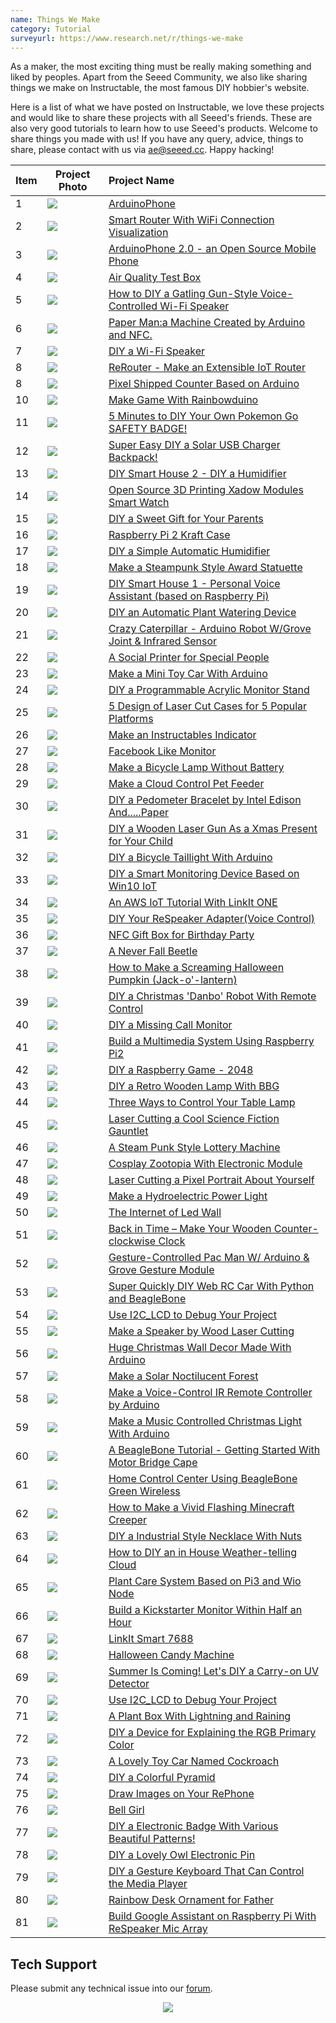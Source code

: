 ```yaml
---
name: Things We Make
category: Tutorial
surveyurl: https://www.research.net/r/things-we-make
---
```


As a maker, the most exciting thing must be really making something and liked by peoples. Apart from the Seeed Community, we also like sharing things we make on Instructable, the most famous DIY hobbier's website.

Here is a list of what we have posted on Instructable, we love these projects and would like to share these projects with all Seeed's friends. These are also very good tutorials to learn how to use Seeed's products. Welcome to share things you made with us! If you have any query, advice, things to share, please contact with us via ae@seeed.cc. Happy hacking!

|Item|Project Photo|Project Name|
|---|---|:---|
|1|![](https://cdn.instructables.com/FB8/OHIG/HJ6053CU/FB8OHIGHJ6053CU.RECTANGLE1.jpg)|[ArduinoPhone](http://www.instructables.com/id/ArduinoPhone/)|
|2|![](https://cdn.instructables.com/FEN/IX6N/ILV8KTYG/FENIX6NILV8KTYG.RECTANGLE1.jpg)|[Smart Router With WiFi Connection Visualization](http://www.instructables.com/id/Make-a-Colorful-Smart-Router/)|
|3|![](https://cdn.instructables.com/FAZ/C61J/IJUAFIE8/FAZC61JIJUAFIE8.RECTANGLE1.jpg)|[ArduinoPhone 2.0 - an Open Source Mobile Phone](http://www.instructables.com/id/ArduinoPhone-20-an-Open-Source-Mobile-Phone-Based-/)|
|4|![](https://cdn.instructables.com/F1F/DBOS/HIZDATR0/F1FDBOSHIZDATR0.RECTANGLE1.jpg)|[Air Quality Test Box](http://www.instructables.com/id/Air-Quality-Test-Box/)|
|5|![](https://cdn.instructables.com/FJJ/9AUU/IST5LXOH/FJJ9AUUIST5LXOH.RECTANGLE1.jpg)|[How to DIY a Gatling Gun-Style Voice-Controlled Wi-Fi Speaker](http://www.instructables.com/id/How-to-DIY-a-Gatling-Gun-Style-Voice-Controlled-Wi-1/)|
|6|![](https://cdn.instructables.com/F5R/Q4U8/HJKBJLYH/F5RQ4U8HJKBJLYH.RECTANGLE1.jpg)|[Paper Man:a Machine Created by Arduino and NFC.](http://www.instructables.com/id/Paper-Man-a-machine-created-by-Arduino-and-NFC/)|
|7|![](https://cdn.instructables.com/F1V/MG81/II0K6DBF/F1VMG81II0K6DBF.RECTANGLE1.jpg)|[DIY a Wi-Fi Speaker](http://www.instructables.com/id/DIY-a-Wi-Fi-Speaker/)|
|8|![](https://cdn.instructables.com/FKO/8TDE/IPIYQBAM/FKO8TDEIPIYQBAM.RECTANGLE1.jpg)|[ReRouter - Make an Extensible IoT Router](http://www.instructables.com/id/ReRouter-Make-an-Extensible-IoT-Router/)|
|8|![](https://cdn.instructables.com/F30/G8A9/HMNNF54S/F30G8A9HMNNF54S.RECTANGLE1.jpg)|[Pixel Shipped Counter Based on Arduino](http://www.instructables.com/id/Pixel-Shipped-Counter/)|
|10|![](https://cdn.instructables.com/FU0/39WS/HJGE2757/FU039WSHJGE2757.RECTANGLE1.jpg)|[Make Game With Rainbowduino](http://www.instructables.com/id/Make-Game-with-Rainbowduino/)|
|11|![](https://cdn.instructables.com/FZ6/A6DL/IQLHWV13/FZ6A6DLIQLHWV13.RECTANGLE1.jpg)|[5 Minutes to DIY Your Own Pokemon Go SAFETY BADGE!](http://www.instructables.com/id/5-Minutes-to-DIY-Your-Own-Pokemon-Go-SAFETY-BADGE/)|
|12|![](https://cdn.instructables.com/FPE/5CE2/IOBOZBFG/FPE5CE2IOBOZBFG.RECTANGLE1.jpg)|[Super Easy DIY a Solar USB Charger Backpack!](http://www.instructables.com/id/Super-Easy-DIY-a-Solar-USB-Charger-Backpack/)|
|13|![](https://cdn.instructables.com/FZN/9ZLD/IRO1EKQN/FZN9ZLDIRO1EKQN.RECTANGLE1.jpg)|[DIY Smart House 2 - DIY a Humidifier](http://www.instructables.com/id/DIY-Smart-House-2-DIY-a-Humidifier/)|
|14|![](https://cdn.instructables.com/FAV/LANO/HWAFSWET/FAVLANOHWAFSWET.RECTANGLE1.jpg)|[Open Source 3D Printing Xadow Modules Smart Watch](http://www.instructables.com/id/Xadow-Smart-Watch/)|
|15|![](https://cdn.instructables.com/FF7/8FIO/IICCSSOD/FF78FIOIICCSSOD.RECTANGLE1.jpg)|[DIY a Sweet Gift for Your Parents](http://www.instructables.com/id/DIY-a-Sweet-Gift-for-Your-Parents/)|
|16|![](https://cdn.instructables.com/F3Z/LBQI/IBM278G3/F3ZLBQIIBM278G3.RECTANGLE1.jpg)|[Raspberry Pi 2 Kraft Case](http://www.instructables.com/id/Raspberry-Pi-2-Kraft-Case/)|
|17|![](https://cdn.instructables.com/F7N/KTIR/IIRPIDC2/F7NKTIRIIRPIDC2.RECTANGLE1.jpg)|[DIY a Simple Automatic Humidifier](http://www.instructables.com/id/DIY-a-Simple-Automatic-Humidifier/)|
|18|![](https://cdn.instructables.com/F02/N03G/ILV7YDRO/F02N03GILV7YDRO.RECTANGLE1.jpg)|[Make a Steampunk Style Award Statuette](http://www.instructables.com/id/Make-a-Steam-Punk-Style-Cup/)|
|19|![](https://cdn.instructables.com/FDW/E2H1/IRF7UAEC/FDWE2H1IRF7UAEC.RECTANGLE1.jpg)|[DIY Smart House 1 - Personal Voice Assistant (based on Raspberry Pi)](http://www.instructables.com/id/DIY-Smart-House-1-Personal-Voice-Assistant-based-o/)|
|20|![](https://cdn.instructables.com/F9U/FPTK/II0MCWQM/F9UFPTKII0MCWQM.RECTANGLE1.jpg)|[DIY an Automatic Plant Watering Device](http://www.instructables.com/id/DIY-an-Automatic-Plant-Watering-Device/)|
|21|![](https://cdn.instructables.com/FJN/Z5OW/ILL7W97C/FJNZ5OWILL7W97C.RECTANGLE1.jpg)|[Crazy Caterpillar - Arduino Robot W/Grove Joint & Infrared Sensor](http://www.instructables.com/id/Crazy-Caterpillar-an-Arduino-Robot/)|
|22|![](https://cdn.instructables.com/FRN/UUJ7/IRXT0RUO/FRNUUJ7IRXT0RUO.RECTANGLE1.jpg)|[A Social Printer for Special People](http://www.instructables.com/id/A-Social-Artifact-for-Special-People/)|
|23|![](https://cdn.instructables.com/FJ1/ZCR7/IEOP0AUK/FJ1ZCR7IEOP0AUK.RECTANGLE1.jpg)|[Make a Mini Toy Car With Arduino](http://www.instructables.com/id/Make-a-mini-toy-car-with-Arduino/)|
|24|![](https://cdn.instructables.com/FKQ/3NON/IOVPQ1DF/FKQ3NONIOVPQ1DF.RECTANGLE1.jpg)|[DIY a Programmable Acrylic Monitor Stand](http://www.instructables.com/id/DIY-a-Programmable-Acrylic-Monitor-Stand/)|
|25|![](https://cdn.instructables.com/FCB/UB8I/IOT2U7QW/FCBUB8IIOT2U7QW.RECTANGLE1.jpg)|[5 Design of Laser Cut Cases for 5 Popular Platforms](http://www.instructables.com/id/5-Design-of-Laser-Cut-Cases-for-5-Popular-Platform/)|
|26|![](https://cdn.instructables.com/FVP/3C61/IFLC5MYH/FVP3C61IFLC5MYH.RECTANGLE1.jpg)|[Make an Instructables Indicator](http://www.instructables.com/id/Make-a-Instructables-Indicator/)|
|27|![](https://cdn.instructables.com/FV1/2BS9/IHRLDPEJ/FV12BS9IHRLDPEJ.RECTANGLE1.jpg)|[Facebook Like Monitor](http://www.instructables.com/id/Facebook-Like-Monitor/)|
|28|![](https://cdn.instructables.com/FQ2/6I4V/IQJGB09D/FQ26I4VIQJGB09D.RECTANGLE1.jpg)|[Make  a Bicycle Lamp Without Battery](http://www.instructables.com/id/Make-a-Bicycle-Lamp-Without-Battery/)|
|29|![](https://cdn.instructables.com/FON/MLJN/IHQJZKPJ/FONMLJNIHQJZKPJ.RECTANGLE1.jpg)|[Make a Cloud Control Pet Feeder](http://www.instructables.com/id/Make-an-Cloud-Control-Pet-Feeder/)|
|30|![](https://cdn.instructables.com/FDS/J2NH/IOD6JZA5/FDSJ2NHIOD6JZA5.RECTANGLE1.jpg)|[DIY a Pedometer Bracelet by Intel Edison And.....Paper](http://www.instructables.com/id/DIY-a-Pedometer-Bracelet-by-Intel-Edison-AndPaper/)|
|31|![](https://cdn.instructables.com/FDB/W133/IVO7QK0R/FDBW133IVO7QK0R.RECTANGLE1.jpg)|[DIY a Wooden Laser Gun As a Xmas Present for Your Child](http://www.instructables.com/id/DIY-a-Wooden-Laser-Gun-As-a-Xmas-Present-for-Your-/)|
|32|![](https://cdn.instructables.com/FNL/3O1V/ID2XER6M/FNL3O1VID2XER6M.RECTANGLE1.jpg)|[DIY a Bicycle Taillight With Arduino](http://www.instructables.com/id/DIY-a-Bicycle-Taillight-with-Arduino/)|
|33|![](https://cdn.instructables.com/FO6/PJI6/INUV3P57/FO6PJI6INUV3P57.RECTANGLE1.jpg)|[DIY a Smart Monitoring Device Based on Win10 IoT](http://www.instructables.com/id/DIY-a-Smart-Monitoring-Device-Based-on-Win10-IoT/)|
|34|![](https://cdn.instructables.com/FJO/QLOS/IJYURBRO/FJOQLOSIJYURBRO.RECTANGLE1.jpg)|[An AWS IoT Tutorial With LinkIt ONE](http://www.instructables.com/id/An-AWS-IoT-Tutorial-With-LinkIt-ONE/)|
|35|![](https://cdn.instructables.com/FAI/HU9R/ITW326BV/FAIHU9RITW326BV.RECTANGLE1.jpg)|[DIY Your ReSpeaker Adapter(Voice Control)](http://www.instructables.com/id/DIY-Your-ReSpeaker-AdapterVoice-Control/)|
|36|![](https://cdn.instructables.com/FWD/BAVB/ILJQBN62/FWDBAVBILJQBN62.RECTANGLE1.jpg)|[NFC Gift Box for Birthday Party](http://www.instructables.com/id/NFC-enable-Gift-Box-for-Birthday-Party/)|
|37|![](https://cdn.instructables.com/FWX/4ITT/IEKJ04PT/FWX4ITTIEKJ04PT.RECTANGLE1.jpg)|[A Never Fall Beetle](http://www.instructables.com/id/A-Never-Fall-Beetle/)|
|38|![](https://cdn.instructables.com/FHB/JKWS/ITW38L17/FHBJKWSITW38L17.RECTANGLE1.jpg)|[How to Make a Screaming Halloween Pumpkin (Jack-o'-lantern)](http://www.instructables.com/id/How-to-Make-a-Screaming-Halloween-Pumpkin-Jack-o-l/)|
|39|![](https://cdn.instructables.com/FBP/JHT4/IVO5F3Q7/FBPJHT4IVO5F3Q7.RECTANGLE1.jpg)|[DIY a Christmas 'Danbo' Robot With Remote Control](http://www.instructables.com/id/DIY-a-Christmas-Danbo-Robot-With-Remote-Control/)|
|40|![](https://cdn.instructables.com/F92/VQGL/IHP90M90/F92VQGLIHP90M90.RECTANGLE1.jpg)|[DIY a Missing Call Monitor](http://www.instructables.com/id/DIY-a-Missing-Call-Monitor/)|
|41|![](https://cdn.instructables.com/FQP/NYY4/IJ0A6WRK/FQPNYY4IJ0A6WRK.RECTANGLE1.jpg)|[Build a Multimedia System Using Raspberry Pi2](http://www.instructables.com/id/Build-a-Multimedia-System-Using-Raspberry-Pi2/)|
|42|![](https://cdn.instructables.com/FCX/2SRT/IVA4TGYB/FCX2SRTIVA4TGYB.RECTANGLE1.jpg)|[DIY a Raspberry Game - 2048](http://www.instructables.com/id/DIY-a-Raspberry-Game-2048/)|
|43|![](https://cdn.instructables.com/FOE/72DP/IEGXXMJ2/FOE72DPIEGXXMJ2.RECTANGLE1.jpg)|[DIY a Retro Wooden Lamp With BBG](http://www.instructables.com/id/DIY-a-Retro-Wooden-Lamp-with-BBG/)|
|44|![](https://cdn.instructables.com/F4P/IJ5L/IHTEYEBD/F4PIJ5LIHTEYEBD.RECTANGLE1.jpg)|[Three Ways to Control Your Table Lamp](http://www.instructables.com/id/Three-ways-to-control-your-table-lamp/)|
|45|![](https://cdn.instructables.com/F9V/2PAE/IZ4UA51Z/F9V2PAEIZ4UA51Z.RECTANGLE1.jpg)|[Laser Cutting a Cool Science Fiction Gauntlet](http://www.instructables.com/id/Laser-Cutting-a-Cool-Science-Fiction-Gauntlet/)|
|46|![](https://cdn.instructables.com/FAF/TOAK/IKPS98ND/FAFTOAKIKPS98ND.RECTANGLE1.jpg)|[A Steam Punk Style Lottery Machine](http://www.instructables.com/id/A-Stream-Punk-Style-Lottery-Machine/)|
|47|![](https://cdn.instructables.com/F20/ONGO/IMM95DEY/F20ONGOIMM95DEY.RECTANGLE1.jpg)|[Cosplay Zootopia With Electronic Module](http://www.instructables.com/id/Cosplay-Zootopia-With-Electronic-Module/)|
|48|![](https://cdn.instructables.com/F6J/LSEL/IPR6YP85/F6JLSELIPR6YP85.RECTANGLE1.jpg)|[Laser Cutting a Pixel Portrait About Yourself](http://www.instructables.com/id/Laser-Cutting-a-Pixel-Portrait-About-Yourself/)|
|49|![](https://cdn.instructables.com/F87/5FSG/INKX26OE/F875FSGINKX26OE.RECTANGLE1.jpg)|[Make a Hydroelectric Power Light](http://www.instructables.com/id/Make-a-Hydroelectric-Power-Light/)|
|50|![](https://cdn.instructables.com/FBR/F7PZ/IOLUBMWJ/FBRF7PZIOLUBMWJ.RECTANGLE1.jpg)|[The Internet of Led Wall](http://www.instructables.com/id/The-Internet-of-Led-Wall-1/)|
|51|![](https://cdn.instructables.com/FE3/WQS9/IGHVA5IJ/FE3WQS9IGHVA5IJ.RECTANGLE1.jpg)|[Back in Time – Make Your Wooden Counter-clockwise Clock](http://www.instructables.com/id/Back-in-Time-Make-your-wooden-counter-clockwise-cl/)|
|52|![](https://cdn.instructables.com/FIK/KM9W/ILCHJ9NY/FIKKM9WILCHJ9NY.RECTANGLE1.jpg)|[Gesture-Controlled Pac Man W/ Arduino & Grove Gesture Module](http://www.instructables.com/id/Pac-Man-an-Arduino-Game/)|
|53|![](https://cdn.instructables.com/F0U/PNPQ/IUSLYGRU/F0UPNPQIUSLYGRU.RECTANGLE1.jpg)|[Super Quickly DIY Web RC Car With Python and BeagleBone](http://www.instructables.com/id/Super-Quickly-DIY-Web-RC-Car-With-Python-and-Beagl/)|
|54|![](https://cdn.instructables.com/F1D/U82H/ID0PQXFD/F1DU82HID0PQXFD.RECTANGLE1.jpg)|[Use I2C_LCD to Debug Your Project](http://www.instructables.com/id/Use-I2CLCD-to-debug-your-project/)|
|55|![](https://cdn.instructables.com/FJJ/ISMK/IT7XFY7T/FJJISMKIT7XFY7T.RECTANGLE1.jpg)|[Make a Speaker by Wood Laser Cutting](http://www.instructables.com/id/Make-a-Speaker-by-Wood-Laser-Cutting/)|
|56|![](https://cdn.instructables.com/FZH/H40B/IHYQM22W/FZHH40BIHYQM22W.RECTANGLE1.jpg)|[Huge Christmas Wall Decor Made With Arduino](http://www.instructables.com/id/Huge-Christmas-Wall-Decor-Made-With-Arduino/)|
|57|![](https://cdn.instructables.com/F3X/KQKE/IP49UA4U/F3XKQKEIP49UA4U.RECTANGLE1.jpg)|[Make a Solar Noctilucent Forest](http://www.instructables.com/id/Make-a-Solar-Noctilucent-Forest/)|
|58|![](https://cdn.instructables.com/F6F/23KY/IT9CWIXP/F6F23KYIT9CWIXP.RECTANGLE1.jpg)|[Make a Voice-Control IR Remote Controller by Arduino](http://www.instructables.com/id/Make-a-Voice-Control-IR-Remote-Controller-by-Ardui/)|
|59|![](https://cdn.instructables.com/FHR/9JM1/IWH3BOT8/FHR9JM1IWH3BOT8.RECTANGLE1.jpg)|[Make a Music Controlled Christmas Light With Arduino](http://www.instructables.com/id/Make-a-Music-Controlled-Christmas-Light-With-Ardui/)|
|60|![](https://cdn.instructables.com/FY9/68FK/IJQOBQG0/FY968FKIJQOBQG0.RECTANGLE1.jpg)|[A BeagleBone Tutorial - Getting Started With Motor Bridge Cape](http://www.instructables.com/id/A-BeagleBone-Tutorial-Getting-Started-With-Motor-B/)|
|61|![](https://cdn.instructables.com/FIP/NLL7/IOSP8D5Z/FIPNLL7IOSP8D5Z.RECTANGLE1.jpg)|[Home Control Center Using BeagleBone Green Wireless](http://www.instructables.com/id/Home-Control-Center-Using-BeagleBone-Green-Wireles/)|
|62|![](https://cdn.instructables.com/FP1/23LW/ITW3A4XT/FP123LWITW3A4XT.RECTANGLE1.jpg)|[How to Make a Vivid Flashing Minecraft Creeper](http://www.instructables.com/id/How-to-Make-a-Vivid-Flashing-Minecraft-Creeper/)|
|63|![](https://cdn.instructables.com/F6Y/PRXT/IRXTJOG7/F6YPRXTIRXTJOG7.RECTANGLE1.jpg)|[DIY a Industrial Style Necklace With Nuts](http://www.instructables.com/id/DIY-a-Industrial-Style-Necklace-With-Nuts/)|
|64|![](https://cdn.instructables.com/F24/JNCK/IT0S71QO/F24JNCKIT0S71QO.RECTANGLE1.jpg)|[How to DIY an in House Weather-telling Cloud](http://www.instructables.com/id/How-to-DIY-an-in-House-Weather-telling-Cloud/)|
|65|![](https://cdn.instructables.com/F0V/AQPH/IP08UAK0/F0VAQPHIP08UAK0.RECTANGLE1.jpg)|[Plant Care System Based on Pi3 and Wio Node](http://www.instructables.com/id/Plant-Care-System-Based-on-Pi3-and-Wio-Node/)|
|66|![](https://cdn.instructables.com/F4O/82WR/IHP4JWJP/F4O82WRIHP4JWJP.RECTANGLE1.jpg)|[Build a Kickstarter Monitor Within Half an Hour](http://www.instructables.com/id/Build-a-Kickstarter-Indicator-within-half-an-hour/)|
|67|![](https://cdn.instructables.com/FDQ/40GB/IL260TKB/FDQ40GBIL260TKB.RECTANGLE1.jpg)|[LinkIt Smart 7688](http://www.instructables.com/id/LinkIt-Smart-7688/)|
|68|![](https://cdn.instructables.com/FE4/FDUZ/IT9PPGW4/FE4FDUZIT9PPGW4.RECTANGLE1.jpg)|[Halloween Candy Machine](http://www.instructables.com/id/Halloween-Candy-Machine/)|
|69|![](https://cdn.instructables.com/FIP/J5YO/IPOA5P2V/FIPJ5YOIPOA5P2V.RECTANGLE1.jpg)|[Summer Is Coming! Let's DIY a Carry-on UV Detector](http://www.instructables.com/id/Summer-Is-Coming-Lets-DIY-a-Carry-on-UV-Detector/)|
|70|![](https://cdn.instructables.com/FHX/UE11/IP1H1ITA/FHXUE11IP1H1ITA.RECTANGLE1.jpg)|[Use I2C_LCD to Debug Your Project](http://www.instructables.com/id/Use-I2CLCD-to-Debug-Your-Project-1/)|
|71|![](https://cdn.instructables.com/FJ0/EUUA/ICX7LZ31/FJ0EUUAICX7LZ31.RECTANGLE1.jpg)|[A Plant Box With Lightning and Raining](http://www.instructables.com/id/A-Plant-Box-with-Lighting/)|
|72|![](https://cdn.instructables.com/FJM/KYYA/ILJWFN4P/FJMKYYAILJWFN4P.RECTANGLE1.jpg)|[DIY a Device for Explaining the RGB Primary Color](http://www.instructables.com/id/DIY-a-Device-for-Explaining-the-RGB-Primary-Color/)|
|73|![](https://cdn.instructables.com/FG7/MF2J/IESTUT8V/FG7MF2JIESTUT8V.RECTANGLE1.jpg)|[A Lovely Toy Car Named Cockroach](http://www.instructables.com/id/A-lovely-toy-car-named-Cockroach/)|
|74|![](https://cdn.instructables.com/F5X/KJOK/IGL6G4PZ/F5XKJOKIGL6G4PZ.RECTANGLE1.jpg)|[DIY a Colorful Pyramid](http://www.instructables.com/id/DIY-a-colorful-pyramid/)|
|75|![](https://cdn.instructables.com/F95/X5SO/IMGJDOAR/F95X5SOIMGJDOAR.RECTANGLE1.jpg)|[Draw Images on Your RePhone](http://www.instructables.com/id/Draw-Images-on-Your-RePhone/)|
|76|![](https://cdn.instructables.com/F73/VJJP/IJNM48UB/F73VJJPIJNM48UB.RECTANGLE1.jpg)|[Bell Girl](http://www.instructables.com/id/Bell-Girl/)|
|77|![](https://cdn.instructables.com/FST/CKIN/IVO7SHX8/FSTCKINIVO7SHX8.RECTANGLE1.jpg)|[DIY a Electronic Badge With Various Beautiful Patterns!](http://www.instructables.com/id/How-to-Draw-a-Pattern-on-a-PCB-Board-and-Manufactu/)|
|78|![](https://cdn.instructables.com/F3J/8XP3/IH2BQWCD/F3J8XP3IH2BQWCD.RECTANGLE1.jpg)|[DIY a Lovely Owl Electronic Pin](http://www.instructables.com/id/DIY-a-lovely-owl-electronic-pin/)|
|79|![](https://cdn.instructables.com/FA3/2ONP/J1MEWSF5/FA32ONPJ1MEWSF5.RECTANGLE1.jpg)|[DIY a Gesture Keyboard That Can Control the Media Player](http://www.instructables.com/id/DIY-a-Gesture-Keyboard-That-Can-Control-the-Media-/)|
|80|![](https://cdn.instructables.com/F2B/L1CF/IPMUM78C/F2BL1CFIPMUM78C.RECTANGLE1.jpg)|[Rainbow Desk Ornament for Father](http://www.instructables.com/id/Rainbow-WordHappy-Fathers-Day/)|
|81|![](https://cdn.instructables.com/FN7/G8H0/J4IPUJ8G/FN7G8H0J4IPUJ8G.RECTANGLE1.jpg)|[Build Google Assistant on Raspberry Pi With ReSpeaker Mic Array](http://www.instructables.com/id/Build-Google-Assistant-on-Raspberry-Pi-With-ReSpea/)|

## Tech Support
Please submit any technical issue into our [forum](http://forum.seeedstudio.com/). <br /><p style="text-align:center"><a href="https://www.seeedstudio.com/act-4.html?utm_source=wiki&utm_medium=wikibanner&utm_campaign=newproducts" target="_blank"><img src="https://files.seeedstudio.com/wiki/Wiki_Banner/new_product.jpg" /></a></p>